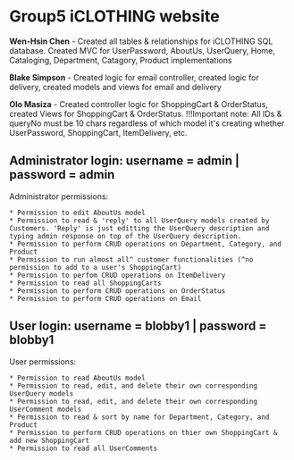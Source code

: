 # Group5 iCLOTHING website

**Wen-Hsin Chen** - Created all tables & relationships for iCLOTHING SQL database. Created MVC for UserPassword, AboutUs, UserQuery, Home, Cataloging, Department, Catagory, Product implementations

**Blake Simpson** - Created logic for email controller, created logic for delivery, created models and views for email and delivery

**Olo Masiza** - Created controller logic for ShoppingCart & OrderStatus, created Views for ShoppingCart & OrderStatus.
!!!Important note: All IDs & queryNo must be 10 chars regardless of which model it's creating whether UserPassword, ShoppingCart, ItemDelivery, etc.

## Administrator login: username = admin | password = admin

Administrator permissions:

    * Permission to edit AboutUs model
    * Permission to read & 'reply' to all UserQuery models created by Customers. 'Reply' is just editting the UserQuery description and typing admin response on top of the UserQuery description. 
    * Permission to perform CRUD operations on Department, Category, and Product
    * Permission to run almost all^ customer functionalities (^no permission to add to a user's ShoppingCart)
    * Permission to perfom CRUD operations on ItemDelivery
    * Permission to read all ShoppingCarts
    * Permission to perform CRUD operations on OrderStatus
    * Permission to perform CRUD operations on Email
    
## User login: username = blobby1 | password = blobby1

User permissions:

    * Permission to read AboutUs model
    * Permission to read, edit, and delete their own corresponding UserQuery models
    * Permission to read, edit, and delete their own corresponding UserComment models
    * Permission to read & sort by name for Department, Category, and Product
    * Permission to perform CRUD operations on thier own ShoppingCart & add new ShoppingCart
    * Permission to read all UserComments 
